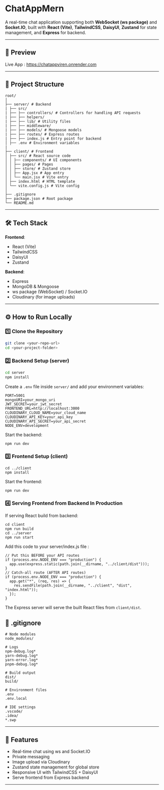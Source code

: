 # ChatAppMern

A real-time chat application supporting both **WebSocket (ws package)** and **Socket.IO**, built with **React (Vite)**, **TailwindCSS**, **DaisyUI**, **Zustand** for state management, and **Express** for backend.

---

## 🚀 Preview 
Live App : https://chatappviren.onrender.com

---

## 📂 Project Structure

```
root/
│
├── server/ # Backend
| ├── src/
| ├── ├── controllers/ # Controllers for handling API requests
| ├── ├── helpers/
| ├── ├── lib/ # Utility files
| ├── ├── middleware/
| ├── ├── models/ # Mongoose models
| ├── ├── routes/ # Express routes
| ├── ├── index.js # Entry point for backend
│ ├── .env # Environment variables
|
├── client/ # Frontend
│ ├── src/ # React source code
│ │ ├── components/ # UI components
│ │ ├── pages/ # Pages
│ │ ├── store/ # Zustand store
│ │ ├── App.jsx # App entry
│ │ └── main.jsx # Vite entry
│ ├── index.html # HTML template
│ └── vite.config.js # Vite config
│
├── .gitignore
├── package.json # Root package
└── README.md

```


---

## 🛠 Tech Stack

**Frontend**:   
- React (Vite)  
- TailwindCSS  
- DaisyUI  
- Zustand

  
**Backend**:  
- Express  
- MongoDB & Mongoose  
- ws package (WebSocket) / Socket.IO  
- Cloudinary (for image uploads)  

---

## ⚙️ How to Run Locally

### 1️⃣ Clone the Repository
```bash
git clone <your-repo-url>
cd <your-project-folder>
```
### 2️⃣ Backend Setup (server)
```bash
cd server
npm install
```

Create a ```.env``` file inside ```server/``` and add your environment variables:
```
PORT=5001
mongoURI=your_mongo_uri
JWT_SECRET=your_jwt_secret
FRONTEND_URL=http://localhost:3000
CLOUDINARY_CLOUD_NAME=your_cloud_name
CLOUDINARY_API_KEY=your_api_key
CLOUDINARY_API_SECRET=your_api_secret
NODE_ENV=development
```
Start the backend:
```
npm run dev
```
### 3️⃣ Frontend Setup (client)
```
cd ../client
npm install
```
Start the frontend:
```
npm run dev
```

### 4️⃣ Serving Frontend from Backend In Production

If serving React build from backend:
```
cd client
npm run build
cd ../server
npm run start
```
Add this code to your server/index.js file : 
```
// Put this BEFORE your API routes
if (process.env.NODE_ENV === "production") {
  app.use(express.static(path.join(__dirname, "../client/dist")));
}
// Catch-all route (AFTER API routes)
if (process.env.NODE_ENV === "production") {
  app.get("*", (req, res) => {
    res.sendFile(path.join(__dirname, "../client", "dist", "index.html"));
  });
}
```
The Express server will serve the built React files from ```client/dist```.

## 📜 .gitignore
```
# Node modules
node_modules/

# Logs
npm-debug.log*
yarn-debug.log*
yarn-error.log*
pnpm-debug.log*

# Build output
dist/
build/

# Environment files
.env
.env.local

# IDE settings
.vscode/
.idea/
*.swp

```



---

## 📌 Features

- Real-time chat using ws and Socket.IO
- Private messaging
- Image upload via Cloudinary
- Zustand state management for global store
- Responsive UI with TailwindCSS + DaisyUI
- Serve frontend from Express backend
---
